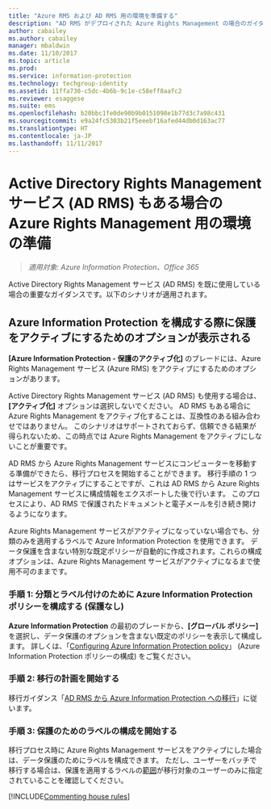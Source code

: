 ```yaml
---
title: "Azure RMS および AD RMS 用の環境を準備する"
description: "AD RMS がデプロイされた Azure Rights Management の場合のガイダンス。"
author: cabailey
ms.author: cabailey
manager: mbaldwin
ms.date: 11/10/2017
ms.topic: article
ms.prod: 
ms.service: information-protection
ms.technology: techgroup-identity
ms.assetid: 11ffa730-c5dc-4b6b-9c1e-c58eff8aafc2
ms.reviewer: esaggese
ms.suite: ems
ms.openlocfilehash: b20bbc1fe0de90b9b0151098e1b77d3c7a98c431
ms.sourcegitcommit: e9a24fc5303b21f5eeebf16afed44db0d163ac77
ms.translationtype: HT
ms.contentlocale: ja-JP
ms.lasthandoff: 11/11/2017
---
```

# <a name="preparing-the-environment-for-azure-rights-management-when-you-also-have-active-directory-rights-management-services-ad-rms"></a>Active Directory Rights Management サービス (AD RMS) もある場合の Azure Rights Management 用の環境の準備

>*適用対象: Azure Information Protection、Office 365*

Active Directory Rights Management サービス (AD RMS) を既に使用している場合の重要なガイダンスです。以下のシナリオが適用されます。

## <a name="you-see-an-option-to-activate-protection-when-you-configure-azure-information-protection"></a>Azure Information Protection を構成する際に保護をアクティブにするためのオプションが表示される

**[Azure Information Protection - 保護のアクティブ化]** のブレードには、Azure Rights Management サービス (Azure RMS) をアクティブにするためのオプションがあります。 

Active Directory Rights Management サービス (AD RMS) も使用する場合は、**[アクティブ化]** オプションは選択しないでください。 AD RMS もある場合に Azure Rights Management をアクティブ化することは、互換性のある組み合わせではありません。 このシナリオはサポートされておらず、信頼できる結果が得られないため、この時点では Azure Rights Management をアクティブにしないことが重要です。 

AD RMS から Azure Rights Management サービスにコンピューターを移動する準備ができたら、移行プロセスを開始することができます。 移行手順の 1 つはサービスをアクティブにすることですが、これは AD RMS から Azure Rights Management サービスに構成情報をエクスポートした後で行います。 このプロセスにより、AD RMS で保護されたドキュメントと電子メールを引き続き開けるようになります。

Azure Rights Management サービスがアクティブになっていない場合でも、分類のみを適用するラベルで Azure Information Protection を使用できます。 データ保護を含まない特別な既定ポリシーが自動的に作成されます。これらの構成オプションは、Azure Rights Management サービスがアクティブになるまで使用不可のままです。

### <a name="step-1-configure-your-azure-information-protection-policy-for-classification-and-labeling---without-protection"></a>手順 1: 分類とラベル付けのために Azure Information Protection ポリシーを構成する (保護なし)

**Azure Information Protection** の最初のブレードから、**[グローバル ポリシー]** を選択し、データ保護のオプションを含まない既定のポリシーを表示して構成します。 詳しくは、「[Configuring Azure Information Protection policy](configure-policy.md)」 (Azure Information Protection ポリシーの構成) をご覧ください。

### <a name="step-2-start-planning-for-migration"></a>手順 2: 移行の計画を開始する

移行ガイダンス「[AD RMS から Azure Information Protection への移行](../plan-design/migrate-from-ad-rms-to-azure-rms.md)」に従います。

### <a name="step-3-start-to-configure-labels-for-protection"></a>手順 3: 保護のためのラベルの構成を開始する

移行プロセス時に Azure Rights Management サービスをアクティブにした場合は、データ保護のためにラベルを構成できます。 ただし、ユーザーをバッチで移行する場合は、保護を適用するラベルの[範囲](configure-policy-scope.md)が移行対象のユーザーのみに指定されていることを確認してください。


[!INCLUDE[Commenting house rules](../includes/houserules.md)]


